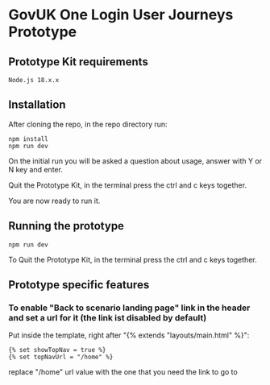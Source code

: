 # GovUK One Login User Journeys Prototype

## Prototype Kit requirements

```shell
Node.js 18.x.x
```

## Installation

After cloning the repo, in the repo directory run:

```shell
npm install
npm run dev
```
On the initial run you will be asked a question about usage, answer with Y or N key and enter.


Quit the Prototype Kit, in the terminal press the ctrl and c keys together.

You are now ready to run it.


## Running the prototype

```shell
npm run dev
```

To Quit the Prototype Kit, in the terminal press the ctrl and c keys together.

## Prototype specific features

### To enable "Back to scenario landing page" link in the header and set a url for it (the link ist disabled by default)
Put inside the template, right after "{% extends "layouts/main.html" %}":
```shell
{% set showTopNav = true %}
{% set topNavUrl = "/home" %}
```
replace "/home" url value with the one that you need the link to go to
